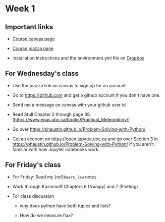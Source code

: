 # Week 1

## Important links

* [Course canvas page](https://canvas.ubc.ca/courses/105407)

* [Course piazza page](https://piazza.com/class/lcoeg8tsp9zxq)

* Installation instructions and the environment.yml file on [Dropbox](https://www.dropbox.com/sh/uosacqkiw7f5rmk/AABKGhCMXXkI3Q21U49uFIEya?dl=0)

## For Wednesday's class

* Use the piazza link on canvas to sign up for an account

* Go to https://github.com and get a github account if  you don't have one.

* Send me a message on canvas with your github user id

* Read Stull Chapter 2 through page 38.  (https://www.eoas.ubc.ca/books/Practical_Meteorology/)

* Go over https://phaustin.github.io/Problem-Solving-with-Python/

* Get an account on https://open.jupyter.ubc.ca and go over Section 3   in https://phaustin.github.io/Problem-Solving-with-Python/ if you aren't familiar with how Jupyter notebooks work.

## For Friday's class

* For Friday: Read my {ref}`beers_law` notes

* Work through Kazarinoff Chapters 6 (Numpy) and 7 (Plotting)

* For class discussion 

  - why does python have both tuples and lists?

  - How do we measure flux?
